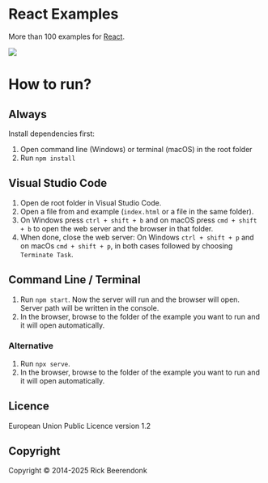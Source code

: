 # React Examples

More than 100 examples for [React](https://react.dev).

![](https://img.shields.io/github/license/rickbeerendonk/react-examples.svg)

# How to run?

## Always

Install dependencies first:

1. Open command line (Windows) or terminal (macOS) in the root folder
2. Run `npm install`

## Visual Studio Code

1. Open de root folder in Visual Studio Code.
2. Open a file from and example (`index.html` or a file in the same folder).
3. On Windows press `ctrl + shift + b` and on macOS press `cmd + shift + b` to open the web server and the browser in that folder.
4. When done, close the web server: On Windows `ctrl + shift + p` and on macOs `cmd + shift + p`, in both cases followed by choosing `Terminate Task`.

## Command Line / Terminal

1. Run `npm start`. Now the server will run and the browser will open. Server path will be written in the console.
2. In the browser, browse to the folder of the example you want to run and it will open automatically.

### Alternative

1. Run `npx serve`.
2. In the browser, browse to the folder of the example you want to run and it will open automatically.

## Licence

European Union Public Licence version 1.2

## Copyright

Copyright © 2014-2025 Rick Beerendonk
